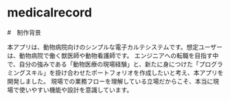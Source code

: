 # medicalrecord

#　制作背景

本アプリは、動物病院向けのシンプルな電子カルテシステムです。想定ユーザーは、動物病院で働く獣医師や動物看護師です。
エンジニアへの転職を目指す中で、自分の強みである「動物医療の現場経験」と、新たに身につけた「プログラミングスキル」を掛け合わせたポートフォリオを作成したいと考え、本アプリを開発しました。
現場での業務フローを理解している立場だからこそ、本当に現場で使いやすい機能や設計を意識しています。
